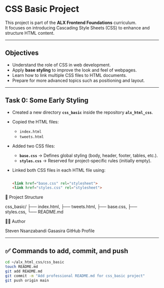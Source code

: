 # CSS Basic Project

This project is part of the **ALX Frontend Foundations** curriculum.  
It focuses on introducing Cascading Style Sheets (CSS) to enhance and structure HTML content.

---

## Objectives

- Understand the role of CSS in web development.
- Apply **base styling** to improve the look and feel of webpages.
- Learn how to link multiple CSS files to HTML documents.
- Prepare for more advanced topics such as positioning and layout.

---

## Task 0: Some Early Styling

- Created a new directory **`css_basic`** inside the repository **`alx_html_css`**.
- Copied the HTML files:
  - `index.html`
  - `tweets.html`
- Added two CSS files:
  - **`base.css`** → Defines global styling (body, header, footer, tables, etc.).
  - **`styles.css`** → Reserved for project-specific rules (initially empty).
  
- Linked both CSS files in each HTML file using:
  
  ```html

  <link href="base.css" rel="stylesheet">
  <link href="styles.css" rel="stylesheet">

📂 Project Structure

css_basic/
├── index.html,
├── tweets.html,
├── base.css,
├── styles.css,
└── README.md

👨‍💻 Author

Steven Nsanzabandi Gasasira
GitHub Profile


---

## ✅ Commands to add, commit, and push

```bash
cd ~/alx_html_css/css_basic
touch README.md
git add README.md
git commit -m "Add professional README.md for css_basic project"
git push origin main
